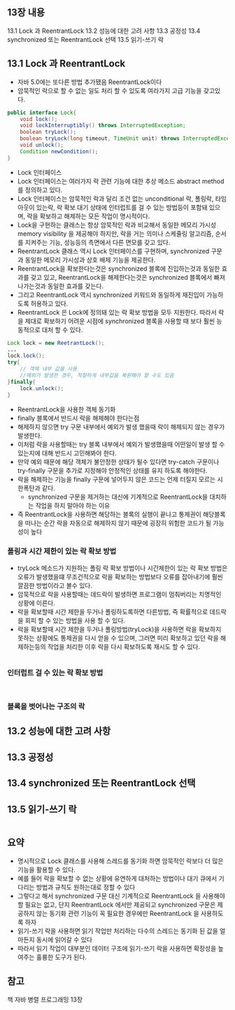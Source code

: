 ## 13장 내용
13.1 Lock 과 ReentrantLock
13.2 성능에 대한 고려 사항
13.3 공정성
13.4 synchronized 또는 ReentrantLock 선택
13.5 읽기-쓰기 락

## 13.1 Lock 과 ReentrantLock
- 자바 5.0에는 또다른 방법 추가됐음 ReentrantLock이다
- 암묵적인 락으로 할 수 없는 일도 처리 할 수 있도록 여라가지 고급 기능을 갖고있다.

~~~java
public interface Lock{
    void lock();
    void lockInterruptibly() throws InterruptedException;
    boolean tryLock();
    boolean tryLock(long timeout, TimeUnit unit) throws InterruptedException;
    void unlock();
    Condition newCondition();
}
~~~
- Lock 인터페이스 
- Lock 인터페이스는 여러가지 락 관련 기능에 대한 추상 메소드 abstract method 를 정의하고 있다.
- Lock 인터페이스는 암묵적인 락과 달리 조건 없는 unconditional 락, 폴링락, 타임아웃이 있는락, 락 확보 대기 상태에 인터럽트를 걸 수 있는 방법등이 포함돼 있으며, 락을 확보하고 해제하는 모든 작업이 명시적이다.
- Lock을 구현하는 클래스는 항상 암묵적인 락과 비교해서 동일한 메모리 가시성 memory visibility 을 제공해야 하지만, 락을 거는 의미나 스케줄링 알고리즘, 순서를 지켜주는 기능, 성능등의 측면에서 다른 면모를 갖고 있다.
- ReentrantLock 클래스 역시 Lock 인터페이스를 구현하며, synchronized 구문과 동일한 메모리 가시성과 상호 배제 기능을 제공한다.
- ReentrantLock을 확보한다는것은 synchronized 블록에 진입하는것과 동일한 효과를 갖고 있고, ReentrantLock을 해제한다는것은 synchronized 블록에서 빠져나가는것과 동일한 효과를 갖는다. 
- 그리고 ReentrantLock 역시 synchronized 키워드와 동일하게 재진입이 가능하도록 허용하고 있다.
- ReentrantLock 은 Lock에 정의돼 있는 락 확보 방법을 모두 지원한다. 따라서 락을 제대로 확보하기 어려운 시점에 synchronized 블록을 사용할 때 보다 훨씬 능동적으로 대처 할 수 있다.

~~~java
Lock lock = new ReetrantLock();
...
lock.lock();
try{
    // 객체 내부 값을 사용
    //예외가 발생한 경우, 적절하게 내부값을 복원해야 할 수도 있음
}finally{
    lock.unlock();
}
~~~
- ReentrantLock을 사용한 객체 동기화
- finally 블록에서 반드시 락을 해제해야 한다는점
- 해제하지 않으면 try 구문 내부에서 예외가 발생 했을때 락이 해제되지 않는 경우가 발생한다.
- 이처럼 락을 사용할때는 try 블록 내부에서 예외가 발생했을때 어떤일이 발생 할 수 있는지에 대해 반드시 고민해봐야 한다.
- 만약 예외 때문에 해당 객체가 불안정한 상태가 될수 있다면 try-catch 구문이나 try-finally 구문을 추가로 지정해야 안정적인 상태를 유지 하도록 해야한다.
- 락을 해제하는 기능을 finally 구문에 넣어두지 않은 코드는 언제 터질지 모르는 시한폭탄과 같다.
    - synchronized 구문을 제거하는 대신에 기계적으로 ReentrantLock을 대치하는 작업을 하지 말아야 하는 이유
- 즉 ReentrantLock을 사용하면 해당하는 블록의 실행이 끝나고 통제권이 해당블록을 떠나는 순간 락을 자동으로 해제하지 않기 때문에 굉장히 위험한 코드가 될 가능성이 높다
  
### 폴링과 시간 제한이 있는 락 확보 방법
- tryLock 메소드가 지원하는 폴링 락 확보 방법이나 시간제한이 있는 락 확보 방법은 오류가 발생했을떄 무조건적으로 락을 확보하는 방법보다 오류를 잡아내기에 훨씬 깔끔한 방법이라고 볼수 있다.
- 암묵적으로 락을 사용할때는 데드락이 발생하면 프로그램이 멈춰버리는 치명적인 상황에 이른다.
- 락을 확보할때 시간 제한을 두거나 폴링하도록하면 다른방법, 즉 확률적으로 데드락을 회피 할 수 있는 방법을 사용 할 수 있다.
- 락을 확보할때 시간 제한을 두거나 폴링방법(tryLock)을 사용하면 락을 확보하지 못하는 상황에도 통제권을 다시 얻을 수 있으며, 그러면 미리 확보하고 있던 락을 해제하는등의 작업을 처리한 이후 락을 다시 확보하도록 재시도 할 수 있다.
~~~java
~~~

### 인터럽트 걸 수 있는 락 확보 방법


~~~java
~~~

~~~java
~~~


### 블록을 벗어나는 구조의 락

## 13.2 성능에 대한 고려 사항

## 13.3 공정성

## 13.4 synchronized 또는 ReentrantLock 선택

## 13.5 읽기-쓰기 락
~~~java
~~~

## 요약
- 명시적으로 Lock 클래스를 사용해 스레드를 동기화 하면 암묵적인 락보다 더 많은 기능을 활용할 수 있다.
- 예를 들어 락을 확보할 수 없는 상황에 유연하게 대처하는 방법이나 대기 큐에서 기다리는 방법과 규칙도 원하는대로 정할 수 있다
- 그렇다고 해서 synchronized 구문 대신 기계적으로 ReentrantLock 을 사용해야 할 필요는 없고, 단지 ReentrantLock 에서만 제공되고 synchronized 구문은 제공하지 않는 동기화 관련 기능이 꼭 필요한 경우에만 ReentrantLock 을 사용하도록 하자
- 읽기-쓰기 락을 사용하면 읽기 작업만 처리하는 다수의 스레드는 동기화 된 값을 얼마든지 동시에 읽어갈 수 있다
- 따라서 읽기 작업이 대부분인 데이터 구조에 읽기-쓰기 락을 사용하면 확장성을 높여주는 훌륭한 도구가 된다.

## 참고
책 자바 병렬 프로그래밍 13장